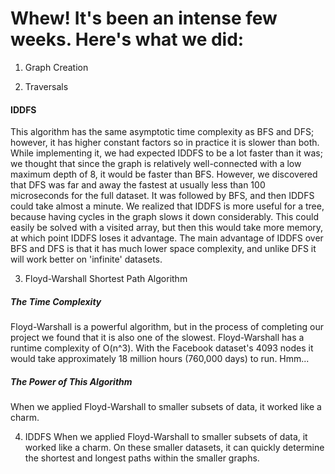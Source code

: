 # Whew! It's been an intense few weeks. Here's what we did:
1. Graph Creation


2. Traversals
#### IDDFS
This algorithm has the same asymptotic time complexity as BFS and DFS; however, it has higher constant factors so in practice it is slower than both. While implementing it, we had expected IDDFS to be a lot faster than it was; we thought that since the graph is relatively well-connected with a low maximum depth of 8, it would be faster than BFS. However, we discovered that DFS was far and away the fastest at usually less than 100 microseconds for the full dataset. It was followed by BFS, and then IDDFS could take almost a minute. We realized that IDDFS is more useful for a tree, because having cycles in the graph slows it down considerably. This could easily be solved with a visited array, but then this would take more memory, at which point IDDFS loses it advantage. The main advantage of IDDFS over BFS and DFS is that it has much lower space complexity, and unlike DFS it will work better on 'infinite' datasets.

3. Floyd-Warshall Shortest Path Algorithm
##### The Time Complexity
Floyd-Warshall is a powerful algorithm, but in the process of completing our project we found that it is also one of the slowest. Floyd-Warshall has a runtime complexity of O(n^3). With the Facebook dataset's 4093 nodes it would take approximately 18 million hours (760,000 days) to run. Hmm...
##### The Power of This Algorithm
When we applied Floyd-Warshall to smaller subsets of data, it worked like a charm.

4. IDDFS
When we applied Floyd-Warshall to smaller subsets of data, it worked like a charm. On these smaller datasets, it can quickly determine the shortest and longest paths within the smaller graphs.
